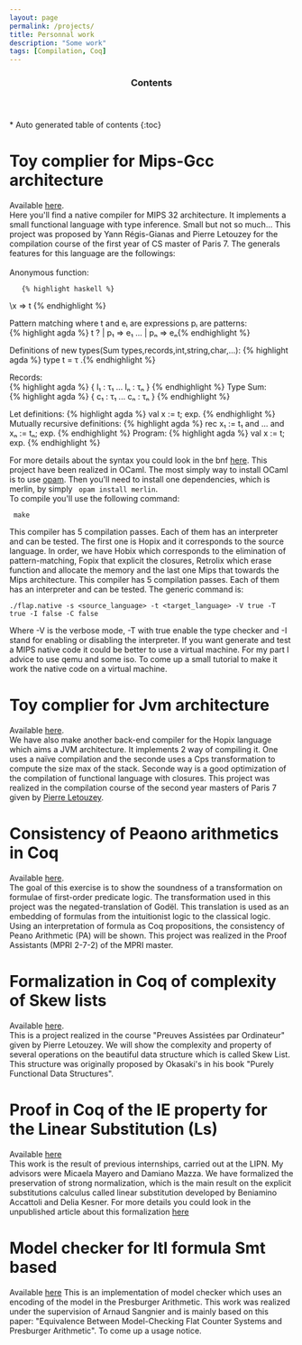 ```yaml
---
layout: page
permalink: /projects/
title: Personnal work 
description: "Some work"
tags: [Compilation, Coq]
---
```


<section id="table-of-contents" class="toc">
  <header>
    <h3 >Contents</h3>
  </header>
<div id="drawer" markdown="1">
*  Auto generated table of contents
{:toc}
</div>
</section><!-- /#table-of-contents -->

# Toy complier for Mips-Gcc architecture

   Available [here](https://github.com/delouraoui/Mips-Gcc-Compiler).  
   Here you'll find a native compiler for MIPS 32 architecture. It implements a 
   small functional language with type inference. Small but not so much... This 
   project was proposed by Yann Régis-Gianas and Pierre Letouzey for the compilation 
   course of the first year of CS  master of Paris 7. The generals features for this 
   language are the followings:  
   <br/>
   Anonymous function:
	   
	   {% highlight haskell %}
  \x => t {% endhighlight %}
  
Pattern matching where t and eᵢ are expressions pᵢ are patterns:   
	   {% highlight agda %}
 t ? | p₁ => e₁  ... | pₙ => eₙ{% endhighlight %}
	   
Definitions of new types(Sum types,records,int,string,char,...): 
	   {% highlight agda %}
 type t = τ .{% endhighlight %}
	   
Records:    
	   {% highlight agda %}
 { l₁ : τ₁  ... lₙ : τₙ } {% endhighlight %}
Type Sum:    
	   {% highlight agda %}
 { c₁ : τ₁  ... cₙ : τₙ } {% endhighlight %}
 
Let definitions:
 {% highlight agda %}
 val x := t; exp. {% endhighlight %}	
Mutually recursive definitions:
 {% highlight agda %}
 rec x₁ := t₁ and ... and xₙ := tₙ; exp. {% endhighlight %}
Program:
	 {% highlight agda %}
 val x := t; exp. {% endhighlight %}
	 
For more details about the syntax you could look in the bnf [here](https://github.com/delouraoui/Mips-Gcc-Compiler/blob/master/documentation/compilation-m1-projet-2015-jalon-1.pdf).
This project have been realized in OCaml. The most simply way 
to install OCaml is to use [opam](https://opam.ocaml.org/doc/1.1/Quick_Install.html). Then 
you'll need to install one dependencies, which is merlin, by simply ``` opam install merlin```.	 
 To compile you'll use the following command:
```
 make
```

   This compiler has 5 compilation passes. Each of them has an interpreter and can be tested. 
   The first one is Hopix and it corresponds to the source language.  In order, we have Hobix 
   which corresponds to the elimination of pattern-matching, Fopix that explicit the closures, 
   Retrolix which erase function and allocate the memory and the last one Mips that towards the
   Mips architecture. This compiler has 5 compilation passes. Each of them has an interpreter and can be tested.
   The generic command is: 
```
./flap.native -s <source_language> -t <target_language> -V true -T true -I false -C false
``` 

Where -V is the verbose mode, -T with true enable the type checker and -I stand for enabling or disabling the interpreter.
If you want generate and test a MIPS native code it could be better to use a virtual machine. For my part I advice to use 
qemu and some iso. To come up a small tutorial to make it work the native code on a virtual machine.

# Toy complier for Jvm architecture
   Available [here](https://github.com/delouraoui/Jvm-Compiler).  
    We have also make another back-end compiler for the Hopix language which 
	aims a JVM architecture. It implements 2  way of compiling it. One uses a 
	naïve compilation and the seconde uses a Cps transformation to compute the 
	size max of the stack. Seconde way is a good optimization of the compilation 
	of functional language with closures. This project was realized in the 
	compilation course of the second year masters of Paris 7 
	given by [Pierre Letouzey](https://www.irif.fr/users/letouzey/edu).


# Consistency of Peaono arithmetics in Coq
   Available [here](https://github.com/delouraoui/Consistency-of-PA/blob/master/PA_Consistency.v).<br/>	
   The goal of this exercise is to show the soundness of a transformation on formulae of first-order predicate 
   logic. The transformation used in this project was the negated-translation of Godël. This translation is used 
   as an embedding of formulas from the intuitionist logic to the classical logic. Using an interpretation of 
   formula as Coq propositions, the consistency of Peano Arithmetic (PA) will be shown. This project was realized 
   in the Proof Assistants (MPRI 2-7-2) of the MPRI master.
   
# Formalization in Coq of complexity of Skew lists
  Available [here](https://github.com/delouraoui/skew-list/blob/master/Skew.v).  
  This is a project realized in the course "Preuves Assistées par Ordinateur" given 
  by Pierre Letouzey. We will show the complexity and property of several operations 
  on the beautiful data structure which is called Skew List. This structure was originally 
  proposed by Okasaki's in his book "Purely Functional Data Structures".
	  
	
# Proof in Coq of the IE property for the Linear Substitution (Ls)
	
  Available [here](https://www-lipn.univ-paris13.fr/~mayero/IE/)  
  This work is the result of previous internships, carried out at the LIPN.
  My advisors were Micaela Mayero and Damiano Mazza. We have formalized the preservation 
  of strong normalization, which is the main result on the explicit substitutions calculus 
  called linear substitution developed by Beniamino Accattoli and Delia Kesner. 
  For more details you could look in the unpublished article about this formalization 
  [here](/links/IEproperty.pdf)
  
	

# Model checker for ltl formula Smt based
	
  Available [here](https://github.com/delouraoui/model-checker-ltl)
  This is an implementation of model checker which uses an encoding 
  of the model in the Presburger Arithmetic. This work was realized 
  under the supervision of Arnaud Sangnier and is mainly based on this paper:
  "Equivalence Between Model-Checking Flat Counter Systems and Presburger Arithmetic".
  To come up a usage notice. 
